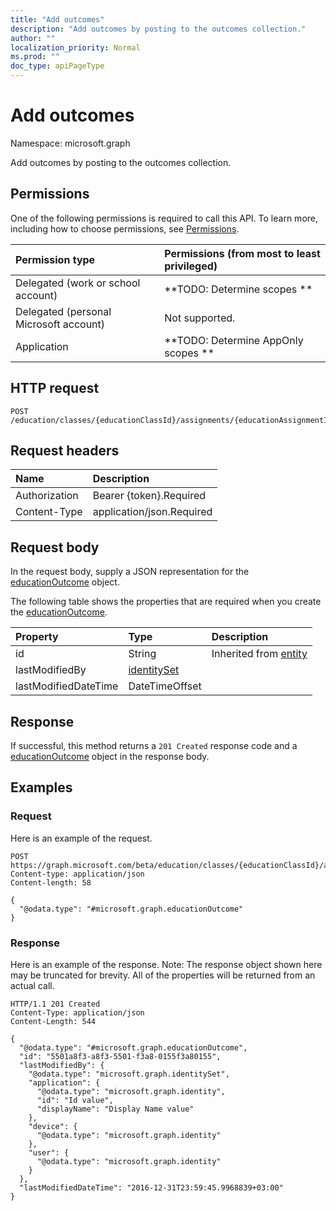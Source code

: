 ```yaml
---
title: "Add outcomes"
description: "Add outcomes by posting to the outcomes collection."
author: ""
localization_priority: Normal
ms.prod: ""
doc_type: apiPageType
---
```


# Add outcomes

Namespace: microsoft.graph

Add outcomes by posting to the outcomes collection.

## Permissions
One of the following permissions is required to call this API. To learn more, including how to choose permissions, see [Permissions](/concepts/permissions-reference.md).

|Permission type|Permissions (from most to least privileged)|
|:---|:---|
|Delegated (work or school account)|**TODO: Determine scopes **|
|Delegated (personal Microsoft account)|Not supported.|
|Application|**TODO: Determine AppOnly scopes **|

## HTTP request
<!-- {
  "blockType": "ignored"
}
-->
``` http
POST /education/classes/{educationClassId}/assignments/{educationAssignmentId}/submissions/{educationSubmissionId}/outcomes/$ref
```

## Request headers
|Name|Description|
|:---|:---|
|Authorization|Bearer {token}.Required|
|Content-Type|application/json.Required|

## Request body
In the request body, supply a JSON representation for the [educationOutcome](../resources/educationoutcome.md) object.

The following table shows the properties that are required when you create the [educationOutcome](../resources/educationoutcome.md).

|Property|Type|Description|
|:---|:---|:---|
|id|String| Inherited from [entity](../resources/entity.md)|
|lastModifiedBy|[identitySet](../resources/identityset.md)||
|lastModifiedDateTime|DateTimeOffset||



## Response
If successful, this method returns a `201 Created` response code and a [educationOutcome](../resources/educationoutcome.md) object in the response body.

## Examples

### Request
Here is an example of the request.
<!-- {
  "blockType": "request",
  "name": "create_educationoutcome_from_"
}
-->
``` http
POST https://graph.microsoft.com/beta/education/classes/{educationClassId}/assignments/{educationAssignmentId}/submissions/{educationSubmissionId}/outcomes
Content-type: application/json
Content-length: 58

{
  "@odata.type": "#microsoft.graph.educationOutcome"
}
```

### Response
Here is an example of the response. Note: The response object shown here may be truncated for brevity. All of the properties will be returned from an actual call.
<!-- {
  "blockType": "response",
  "truncated": true,
  "@odata.type": "microsoft.graph.educationoutcome"
}
-->
``` http
HTTP/1.1 201 Created
Content-Type: application/json
Content-Length: 544

{
  "@odata.type": "#microsoft.graph.educationOutcome",
  "id": "5501a8f3-a8f3-5501-f3a8-0155f3a80155",
  "lastModifiedBy": {
    "@odata.type": "microsoft.graph.identitySet",
    "application": {
      "@odata.type": "microsoft.graph.identity",
      "id": "Id value",
      "displayName": "Display Name value"
    },
    "device": {
      "@odata.type": "microsoft.graph.identity"
    },
    "user": {
      "@odata.type": "microsoft.graph.identity"
    }
  },
  "lastModifiedDateTime": "2016-12-31T23:59:45.9968839+03:00"
}
```

